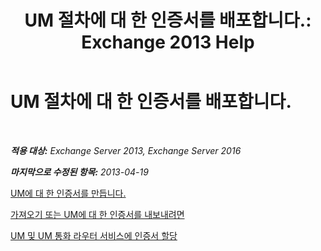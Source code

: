 ﻿---
title: 'UM 절차에 대 한 인증서를 배포합니다.: Exchange 2013 Help'
TOCTitle: UM 절차에 대 한 인증서를 배포합니다.
ms:assetid: 21631c68-86ad-4f00-a1eb-dcc2758f6bf0
ms:mtpsurl: https://technet.microsoft.com/ko-kr/library/Dn205139(v=EXCHG.150)
ms:contentKeyID: 54651809
ms.date: 05/22/2018
mtps_version: v=EXCHG.150
ms.translationtype: MT
---

# UM 절차에 대 한 인증서를 배포합니다.

 

_**적용 대상:** Exchange Server 2013, Exchange Server 2016_

_**마지막으로 수정된 항목:** 2013-04-19_

[UM에 대 한 인증서를 만듭니다.](create-certificates-for-um-exchange-2013-help.md)

[가져오기 또는 UM에 대 한 인증서를 내보내려면](import-or-export-certificates-for-um-exchange-2013-help.md)

[UM 및 UM 통화 라우터 서비스에 인증서 할당](assign-a-certificate-to-the-um-and-um-call-router-services-exchange-2013-help.md)

